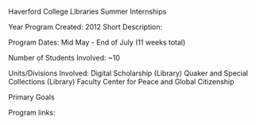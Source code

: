 Haverford College Libraries Summer Internships

Year Program Created: 2012
Short Description: 

Program Dates: Mid May - End of July (11 weeks total)

Number of Students Involved: ~10

Units/Divisions Involved:
Digital Scholarship (Library)
Quaker and Special Collections (Library)
Faculty
Center for Peace and Global Citizenship

Primary Goals

Program links:
